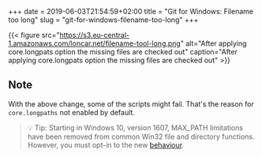 +++ 
date = 2019-06-03T21:54:59+02:00
title = "Git for Windows: Filename too long"
slug = "git-for-windows-filename-too-long" 
+++

<script src="https://embed.cacher.io/85073fd40935ac48f8fc1290037e49a02c5aff47.js?a=6ef8f37435077a74b000b049fbd321d4"></script>

{{< figure src="https://s3.eu-central-1.amazonaws.com/loncar.net/filename-tool-long.png" alt="After applying core.longpats option the missing files are checked out" caption="After applying core.longpats option the missing files are checked out" >}}

## Note

With the above change, some of the scripts might fail. That's the reason for `core.longpaths` not enabled by default.

> 💡 Tip: Starting in Windows 10, version 1607, MAX_PATH limitations have been removed from common Win32 file and directory functions. However, you must opt-in to the new [behaviour](https://docs.microsoft.com/en-us/windows/desktop/fileio/naming-a-file).
